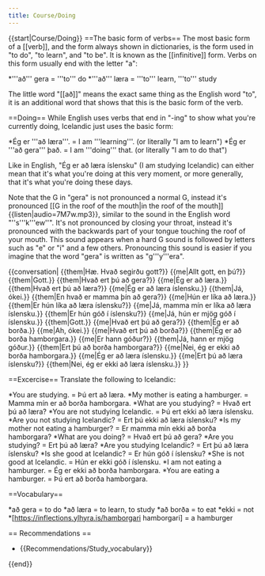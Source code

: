 ```yaml
---
title: Course/Doing
---
```


{{start|Course/Doing}}
==The basic form of verbs==
The most basic form of a [[verb]], and the form always shown in dictionaries, is the form used in "to do", "to learn", and "to be". It is known as the [[infinitive]] form. Verbs on this form usually end with the letter "a":

*'''að''' gera = '''to''' do
*'''að''' læra = '''to''' learn, '''to''' study

The little word "[[að]]" means the exact same thing as the English word "to", it is an additional word that shows that this is the basic form of the verb.

==Doing==
While English uses verbs that end in "-ing" to show what you're currently doing, Icelandic just uses the basic form:

*Ég er '''að læra'''. = I am '''learning'''. (or literally "I am to learn")
*Ég er '''að gera''' það. = I am '''doing''' that. (or literally "I am to do that")

Like in English, "Ég er að læra íslensku" (I am studying Icelandic) can either mean that it's what you're doing at this very moment, or more generally, that it's what you're doing these days. 

Note that the G in "gera" is not pronounced a normal G, instead it's pronounced [[G in the roof of the mouth|in the roof of the mouth]] {{listen|audio=7M7w.mp3}}, similar to the sound in the English word "''s'''k'''ew''".  It's not pronounced by closing your throat, instead it's pronounced with the backwards part of your tongue touching the roof of your mouth. This sound appears when a hard G sound is followed by letters such as "e" or "i" and a few others. Pronouncing this sound is easier if you imagine that the word "gera" is written as "g'''y'''era". 


{{conversation|
{{them|Hæ. Hvað segirðu gott?}}
{{me|Allt gott, en þú?}}
{{them|Gott.}}
{{them|Hvað ert þú að gera?}}
{{me|Ég er að læra.}}
{{them|Hvað ert þú að læra?}}
{{me|Ég er að læra íslensku.}}
{{them|Já, ókei.}}
{{them|En hvað er mamma þín að gera?}}
{{me|Hún er líka að læra.}}
{{them|Er hún líka að læra íslensku?}}
{{me|Já, mamma mín er líka að læra íslensku.}}
{{them|Er hún góð í íslensku?}}
{{me|Já, hún er mjög góð í íslensku.}}
{{them|Gott.}}
{{me|Hvað ert þú að gera?}}
{{them|Ég er að borða.}}
{{me|Ah, ókei.}}
{{me|Hvað ert þú að borða?}}
{{them|Ég er að borða hamborgara.}}
{{me|Er hann góður?}}
{{them|Já, hann er mjög góður.}}
{{them|Ert þú að borða hamborgara?}}
{{me|Nei, ég er ekki að borða hamborgara.}}
{{me|Ég er að læra íslensku.}}
{{me|Ert þú að læra íslensku?}}
{{them|Nei, ég er ekki að læra íslensku.}}
}}

==Excercise==
Translate the following to Icelandic:

*You are studying. = Þú ert að læra.
*My mother is eating a hamburger. = Mamma mín er að borða hamborgara.
*What are you studying? = Hvað ert þú að læra?
*You are not studying Icelandic. = Þú ert ekki að læra íslensku.
*Are you not studying Icelandic? = Ert þú ekki að læra íslensku?
*Is my mother not eating a hamburger? = Er mamma mín ekki að borða hamborgara?
*What are you doing? = Hvað ert þú að gera?
*Are you studying? = Ert þú að læra?
*Are you studying Icelandic? = Ert þú að læra íslensku?
*Is she good at Icelandic? = Er hún góð í íslensku?
*She is not good at Icelandic. = Hún er ekki góð í íslensku.
*I am not eating a hamburger. = Ég er ekki að borða hamborgara.
*You are eating a hamburger. = Þú ert að borða hamborgara.

==Vocabulary==

*að gera = to do
*að læra = to learn, to study
*að borða = to eat
*ekki = not
*[https://inflections.ylhyra.is/hamborgari hamborgari] = a hamburger

== Recommendations ==

* {{Recommendations/Study_vocabulary}}

{{end}}